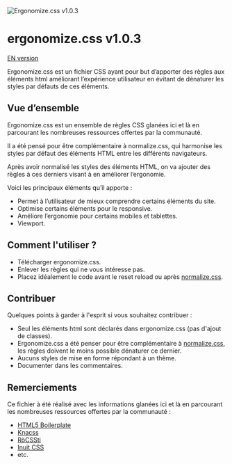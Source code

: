 ![Ergonomize.css v1.0.3](http://effeiloweb.fr/ergonomize.css/ergonomizecss.png)

# ergonomize.css v1.0.3

[EN version](https://github.com/Effeilo/ergonomize.css/)

Ergonomize.css est un fichier CSS ayant pour but d’apporter des règles aux éléments html améliorant l’expérience utilisateur en évitant de dénaturer les styles par défauts de ces éléments.

## Vue d’ensemble

Ergonomize.css est un ensemble de règles CSS glanées ici et là en parcourant les nombreuses ressources offertes par la communauté.

Il a été pensé pour être complémentaire à normalize.css, qui harmonise les styles par défaut des éléments HTML entre les différents navigateurs.

Après avoir normalisé les styles des éléments HTML, on va ajouter des règles à ces derniers visant à en améliorer l’ergonomie.

Voici les principaux éléments qu’il apporte :

* Permet à l’utilisateur de mieux comprendre certains éléments du site.
* Optimise certains éléments pour le responsive.
* Améliore l’ergonomie pour certains mobiles et tablettes.
* Viewport.

## Comment l'utiliser ?

* Télécharger ergonomize.css.
* Enlever les règles qui ne vous intéresse pas.
* Placez idéalement le code avant le reset reload ou après [normalize.css](http://necolas.github.io/normalize.css/).

## Contribuer

Quelques points à garder à l'esprit si vous souhaitez contribuer :

* Seul les éléments html sont déclarés dans ergonomize.css (pas d'ajout de classes).
* Ergonomize.css a été penser pour être complémentaire à [normalize.css](http://necolas.github.io/normalize.css/), les règles doivent le moins possible dénaturer ce dernier.
* Aucuns styles de mise en forme répondant à un thème.
* Documenter dans les commentaires.

## Remerciements

Ce fichier à été réalisé avec les informations glanées ici et là en parcourant les nombreuses ressources offertes par la communauté :

* [HTML5 Boilerplate](https://html5boilerplate.com/)
* [Knacss](http://www.knacss.com/)
* [RöCSSti](http://rocssti.net/)
* [Inuit CSS](https://github.com/inuitcss)
* etc.
